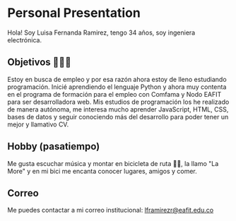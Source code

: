 # Personal Presentation
Hola! Soy Luisa Fernanda Ramirez, tengo 34 años, soy ingeniera electrónica.

## Objetivos 👩🏻‍💻
Estoy en busca de empleo y por esa razón ahora estoy de lleno estudiando programación.
Inicié aprendiendo el lenguaje Python y ahora muy contenta en el programa de formación para el empleo con Comfama y Nodo EAFIT para ser desarrolladora web.
Mis estudios de programación los he realizado de manera autónoma, me interesa mucho aprender JavaScript, HTML, CSS, bases de datos y seguir conociendo más del desarrollo
para poder tener un mejor y llamativo CV.

## Hobby (pasatiempo)
Me gusta escuchar música y montar en bicicleta de ruta 🚴‍♀️, la llamo "La More" y en mi bici me encanta conocer lugares, amigos y comer.

## Correo
Me puedes contactar a mi correo institucional: lframirezr@eafit.edu.co
